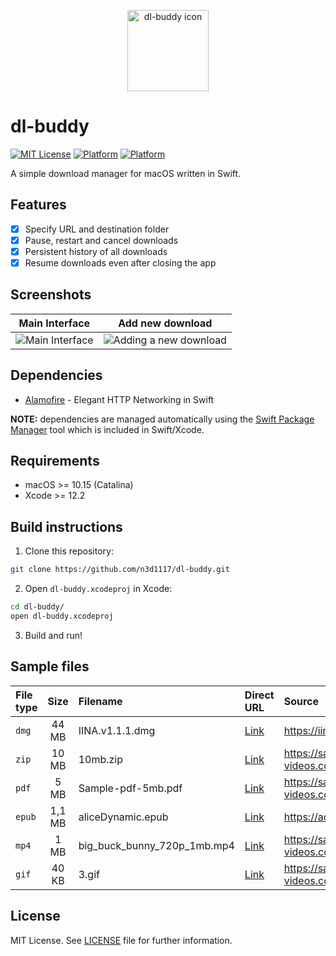 <p align="center">
  <img src="https://user-images.githubusercontent.com/11541888/103176751-d6acff00-4874-11eb-8826-836e07369d34.png" alt="dl-buddy icon" title="dl-buddy" height=130>
</p>

# dl-buddy
[![MIT License](https://img.shields.io/badge/License-MIT-blue)](https://opensource.org/licenses/mit-license.php)
[![Platform](http://img.shields.io/badge/platform-macOS-red.svg?style=flat)](https://developer.apple.com/resources/)
[![Platform](https://img.shields.io/badge/swift-5.0-orange.svg?style=flat)](https://swift.org/blog/swift-5-released/)

A simple download manager for macOS written in Swift.

## Features
- [x] Specify URL and destination folder
- [x] Pause, restart and cancel downloads
- [x] Persistent history of all downloads
- [x] Resume downloads even after closing the app

## Screenshots
Main Interface | Add new download
:-------------------------:|:-------------------------:
<img alt="Main Interface" src="https://user-images.githubusercontent.com/11541888/103178658-06640300-4885-11eb-99e9-2c4f77701f08.png"/> | <img alt="Adding a new download" src="https://user-images.githubusercontent.com/11541888/103178622-9eadb800-4884-11eb-83eb-146b69875f3c.png"/>

## Dependencies
* [Alamofire](https://github.com/Alamofire/Alamofire) - Elegant HTTP Networking in Swift

**NOTE:** dependencies are managed automatically using the [Swift Package Manager](https://swift.org/package-manager/) tool which is included in Swift/Xcode.

## Requirements
* macOS >= 10.15 (Catalina)
* Xcode >= 12.2

## Build instructions
1. Clone this repository:
```bash
git clone https://github.com/n3d1117/dl-buddy.git
```
2. Open `dl-buddy.xcodeproj` in Xcode:
```bash
cd dl-buddy/
open dl-buddy.xcodeproj
```
3. Build and run!

## Sample files
| File type       | Size     | Filename     | Direct URL     | Source     |
| :------------- | :----------: | :----------- | :----------- | :----------- |
|  `dmg` | 44 MB   | IINA.v1.1.1.dmg | [Link](https://dl-portal.iina.io/IINA.v1.1.1.dmg)    | https://iina.io |
|  `zip` | 10 MB   | 10mb.zip | [Link](https://www.sample-videos.com/zip/10mb.zip)    | https://sample-videos.com |
|  `pdf` | 5 MB   | Sample-pdf-5mb.pdf | [Link](https://www.sample-videos.com/pdf/Sample-pdf-5mb.pdf)    |https://sample-videos.com|
|  `epub` | 1,1 MB   | aliceDynamic.epub | [Link](https://contentserver.adobe.com/store/books/aliceDynamic.epub)    | https://adobe.com/ |
|  `mp4` | 1 MB   | big_buck_bunny_720p_1mb.mp4 | [Link](https://www.sample-videos.com/video123/mp4/720/big_buck_bunny_720p_1mb.mp4)    | https://sample-videos.com |
|  `gif` | 40 KB   | 3.gif | [Link](https://sample-videos.com/gif/3.gif)    | https://sample-videos.com |

## License
MIT License. See [LICENSE](LICENSE) file for further information.